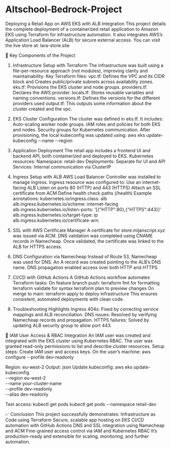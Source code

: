 # Altschool-Bedrock-Project
Deploying a Retail App on AWS EKS with ALB Integration
This project details the complete deployment of a containerized retail application to Amazon EKS using Terraform for infrastructure automation. It also integrates AWS’s Application Load Balancer (ALB) for secure external access.
You can visit the live store at: lara-store.site

🔧 Key Components of the Project
1. Infrastructure Setup with Terraform
The infrastructure was built using a file-per-resource approach (not modules), improving clarity and maintainability.
Key Terraform files:
vpc.tf: Defines the VPC and its CIDR block and Creates public/private subnets across availability zones.
eks.tf: Provisions the EKS cluster and node groups.
providers.tf: Declares the AWS provider.
locals.tf: Stores reusable variables and naming conventions.
versions.tf: Defines the versions for the different providers used
output.tf: This outputs some information about the cluster created and the vpc.

2. EKS Cluster Configuration
The cluster was defined in eks.tf.
It includes:
Auto-scaling worker node groups.
IAM roles and policies for both EKS and nodes.
Security groups for Kubernetes communication.
After provisioning, the local kubeconfig was updated using:
 aws eks update-kubeconfig --name <cluster-name> --region <region>


3. Application Deployment
The retail app includes a frontend UI and backend API, both containerized and deployed to EKS.
Kubernetes resources:
Namespace: retail-dev
Deployments: Separate for UI and API
Services: Internal communication via ClusterIP
4. Ingress Setup with ALB
AWS Load Balancer Controller was installed to manage ingress.
Ingress resource was configured to:
Use an internet-facing ALB
Listen on ports 80 (HTTP) and 443 (HTTPS)
Attach an SSL certificate from ACM
Define health check paths (/health)
Example annotations:
 kubernetes.io/ingress.class: alb
alb.ingress.kubernetes.io/scheme: internet-facing
alb.ingress.kubernetes.io/listen-ports: '[{"HTTP":80},{"HTTPS":443}]'
alb.ingress.kubernetes.io/target-type: ip
alb.ingress.kubernetes.io/certificate-arn: <certificate-arn>


5. SSL with AWS Certificate Manager
A certificate for store.mijanscript.xyz was issued via ACM.
DNS validation was completed using CNAME records in Namecheap.
Once validated, the certificate was linked to the ALB for HTTPS access.
6. DNS Configuration via Namecheap
Instead of Route 53, Namecheap was used for DNS.
An A record was created pointing to the ALB’s DNS name.
DNS propagation enabled access over both HTTP and HTTPS.
7. CI/CD with GitHub Actions
A GitHub Actions workflow automates Terraform tasks:
On feature branch push:
terraform fmt for formatting
terraform validate for syntax
terraform plan to preview changes
On merge to main:
terraform apply to deploy infrastructure
This ensures consistent, automated deployments with clean code.
8. Troubleshooting Highlights
Ingress 404s: Fixed by correcting service mappings and ALB reconciliation.
DNS issues: Resolved by verifying Namecheap records and propagation.
HTTPS failures: Solved by updating ALB security group to allow port 443.

👤 IAM User Access & RBAC Integration
An IAM user was created and integrated with the EKS cluster using Kubernetes RBAC.
The user was granted read-only permissions to list and describe cluster resources.
Setup steps:
Create IAM user and access keys.
On the user’s machine:
 aws configure --profile dev-readonly


Region: eu-west-2
Output: json
Update kubeconfig:
 aws eks update-kubeconfig \
  --region eu-west-2 \
  --name your-cluster-name \
  --profile dev-readonly \
  --alias dev-readonly


Test access:
 kubectl get pods
kubectl get pods --namespace retail-dev



✅ Conclusion
This project successfully demonstrates:
Infrastructure as Code using Terraform
Secure, scalable app hosting on EKS
CI/CD automation with GitHub Actions
DNS and SSL integration using Namecheap and ACM
Fine-grained access control via IAM and Kubernetes RBAC
It’s production-ready and extensible for scaling, monitoring, and further automation.
